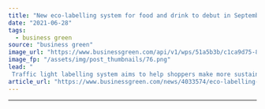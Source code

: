 ```yaml
---
title: "New eco-labelling system for food and drink to debut in September"
date: "2021-06-28"
tags: 
  - business green
source: "business green"
image_url: "https://www.businessgreen.com/api/v1/wps/51a5b3b/c1ca9d75-85cc-430b-a725-86127ce98edd/5/Naked-Bacon-FE-Scoe-185x114.png"
image_fp: "/assets/img/post_thumbnails/76.png"
lead: "
 Traffic light labelling system aims to help shoppers make more sustainable choices and drive environmentally friendly food   ..."
article_url: "https://www.businessgreen.com/news/4033574/eco-labelling-food-drink-debut-september"
---
```


---
